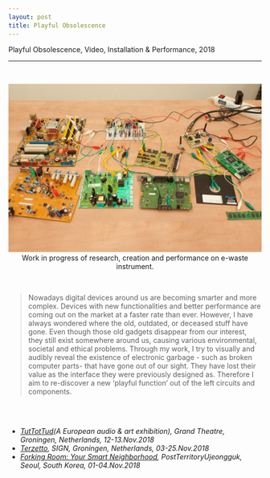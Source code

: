 ```yaml
---
layout: post
title: Playful Obsolescence
---
```


Playful Obsolescence, Video, Installation & Performance, 2018

***

<br/>
<div>
<p align="middle">
<img class="img_horizontal" src="/img/work_footage/playful_obsolescence.png" alt="playful obsolescence image" title="playful obsolescence"/>
<br/>
Work in progress of research, creation and performance on e-waste instrument.
</p>
</div>
<br/>


>Nowadays digital devices around us are becoming smarter and more complex. Devices with new functionalities and better performance are coming out on the market at a faster rate than ever. However, I have always wondered where the old, outdated, or deceased stuff have gone. Even though those old gadgets disappear from our interest, they still exist somewhere around us, causing various environmental, societal and ethical problems.
Through my work, I try to visually and audibly reveal the existence of electronic garbage - such as broken computer parts- that have gone out of our sight. They have lost their value as the interface they were previously designed as. Therefore I aim to re-discover a new ‘playful function’ out of the left circuits and components.



<br/><br/>
<ul>
<li><i><a href="https://www.tuttottud.com/" target="blank">TutTotTud</a>(A European audio & art exhibition), Grand Theatre, Groningen, Netherlands, 12-13.Nov.2018</i></li>
<li><i><a href="https://sign2.nl/" target="blank">Terzetto</a>, SIGN, Groningen, Netherlands, 03-25.Nov.2018</i></li>
<li><i><a href="http://ujeongguk.com/forking-room/" target="blank">Forking Room: Your Smart Neighborhood</a>, PostTerritoryUjeongguk, Seoul, South Korea, 01-04.Nov.2018</i></li>
</ul>

<br/><br/><br/>

